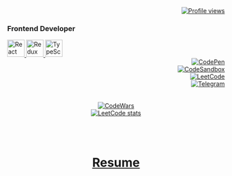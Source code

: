 <div align="right">
  <!--    Profile views    -->
  <a href="https://github.com/daniilboyarinkov" target="_blank">
    <img src="https://komarev.com/ghpvc/?username=daniilboyarinkov&style=plastic&color=000000" alt="Profile views" />
  </a>
</div>

<h3 align="left">Frontend Developer</h3>
<div align="left">
  
<a href="https://reactjs.org/">
  <img
    src="https://user-images.githubusercontent.com/25181517/183897015-94a058a6-b86e-4e42-a37f-bf92061753e5.png"
    alt="React"
    width="40"
    height="40"
  />
</a>


<a href="https://redux.js.org/">
  <img
    src="https://user-images.githubusercontent.com/25181517/187896150-cc1dcb12-d490-445c-8e4d-1275cd2388d6.png"
    alt="Redux"
    width="40"
    height="40"
  />
</a>


<a href="https://www.typescriptlang.org/">
  <img
    src="https://user-images.githubusercontent.com/25181517/183890598-19a0ac2d-e88a-4005-a8df-1ee36782fde1.png"
    alt="TypeScript"
    width="40"
    height="40"
  />
</a>

</div>

<div id="header" align="right">
  
  <div id="badges">

<!--    CodePen    -->
<a href="https://codepen.io/daniilboyarinkov" target="_blank">
  <img src="https://img.shields.io/badge/Codepen-000000?style=for-the-badge&logo=codepen&logoColor=white" alt="CodePen" />
</a>
  </div>


<div align="right">
<!--    CodeSandbox    -->
<a href="https://codesandbox.io/search?query=danielboyarinkov&page=1&configure%5BhitsPerPage%5D=12" target="_blank">
  <img src="https://img.shields.io/badge/Codebox-000000?style=for-the-badge&logo=codesandbox&logoColor=white" alt="CodeSandbox" />
</a>
  </div>

</div>

<div align="right">
  <!--    LeetCode    -->
  <a href="https://leetcode.com/daniilboyarinkov/" target="_blank">
    <img src="https://img.shields.io/badge/LeetCode-000000?style=for-the-badge&logo=LeetCode&logoColor=white" alt="LeetCode" />
  </a>
</div>
  
<div align="right">
  <!--    Telegram    -->
  <a href="https://t.me/BitDittoWit" target="_blank">
    <img src="https://img.shields.io/badge/Telegram-000000?style=for-the-badge&logo=telegram&logoColor=white" alt="Telegram" />
  </a>
</div>

<br/>
<br/>

<div align="center"> 
  <!--    CodeWars    -->
  <a href="https://www.codewars.com/users/BitDittoWit" target="_blank">
    <img src="https://www.codewars.com/users/BitDittoWit/badges/large" alt="CodeWars" />
  </a>

<br/>

<!--    LeetCode    -->
  <a href="https://leetcode.com/daniilboyarinkov/" target="_blank">
<!--     <img src="https://leetcard.jacoblin.cool/daniilboyarinkov?ext=heatmap&theme=light" alt="LeetCode" /> -->
  <img src="https://leetcode-stats-six.vercel.app/?username=daniilboyarinkov&theme=dark" alt="LeetCode stats" />
  </a>
</div>

<br/>
<br/>
<br/>


<div align="center">

<h1><a href="https://daniilboyarinkov.github.io/updated-resume/">
  Resume
</a></h1>

</div>
  
<!------------------------------------------------------------>
